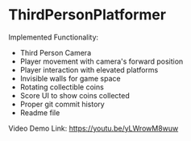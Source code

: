 # ThirdPersonPlatformer

Implemented Functionality:
- Third Person Camera
- Player movement with camera's forward position
- Player interaction with elevated platforms
- Invisible walls for game space
- Rotating collectible coins
- Score UI to show coins collected
- Proper git commit history
- Readme file

Video Demo Link: https://youtu.be/yLWrowM8wuw
